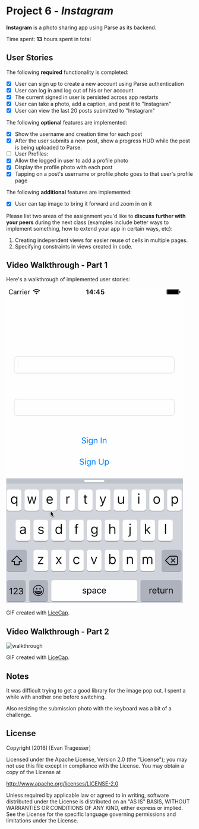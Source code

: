 # Project 6 - *Instagram*

**Instagram** is a photo sharing app using Parse as its backend.

Time spent: **13** hours spent in total

## User Stories

The following **required** functionality is completed:

- [x] User can sign up to create a new account using Parse authentication
- [x] User can log in and log out of his or her account
- [x] The current signed in user is persisted across app restarts
- [x] User can take a photo, add a caption, and post it to "Instagram"
- [x] User can view the last 20 posts submitted to "Instagram"

The following **optional** features are implemented:

- [x] Show the username and creation time for each post
- [x] After the user submits a new post, show a progress HUD while the post is being uploaded to Parse.
- [ ] User Profiles:
- [x] Allow the logged in user to add a profile photo
- [x] Display the profile photo with each post
- [x] Tapping on a post's username or profile photo goes to that user's profile page

The following **additional** features are implemented:

- [x] User can tap image to bring it forward and zoom in on it

Please list two areas of the assignment you'd like to **discuss further with your peers** during the next class (examples include better ways to implement something, how to extend your app in certain ways, etc):

1. Creating independent views for easier reuse of cells in multiple pages.
2. Specifying constraints in views created in code.

## Video Walkthrough - Part 1 

Here's a walkthrough of implemented user stories:

![walkthrough](instagram-demo-1.gif)

GIF created with [LiceCap](http://www.cockos.com/licecap/).

## Video Walkthrough - Part 2

![walkthrough](instagram-demo-2.gif)

GIF created with [LiceCap](http://www.cockos.com/licecap/).

## Notes

It was difficult trying to get a good library for the image pop out. I spent a while with another one before switching.

Also resizing the submission photo with the keyboard was a bit of a challenge.

## License

Copyright [2016] [Evan Tragesser]

Licensed under the Apache License, Version 2.0 (the "License");
you may not use this file except in compliance with the License.
You may obtain a copy of the License at

http://www.apache.org/licenses/LICENSE-2.0

Unless required by applicable law or agreed to in writing, software
distributed under the License is distributed on an "AS IS" BASIS,
WITHOUT WARRANTIES OR CONDITIONS OF ANY KIND, either express or implied.
See the License for the specific language governing permissions and
limitations under the License.